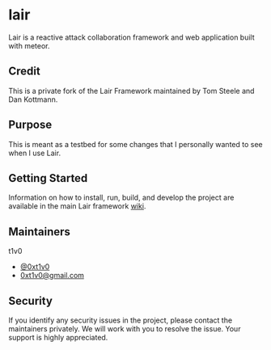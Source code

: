 # lair
Lair is a reactive attack collaboration framework and web application built with meteor.

## Credit
This is a private fork of the Lair Framework maintained by Tom Steele and Dan Kottmann.

## Purpose
This is meant as a testbed for some changes that I personally wanted to see when I use Lair.

## Getting Started
Information on how to install, run, build, and develop the project are available in the main Lair framework [wiki](https://github.com/lair-framework/lair/wiki).

## Maintainers
t1v0
- [@0xt1v0](https://twitter.com/0xt1v0)
- 0xt1v0@gmail.com

## Security
If you identify any security issues in the project, please contact the maintainers privately. We will work with you to resolve the issue. Your support is highly appreciated.

